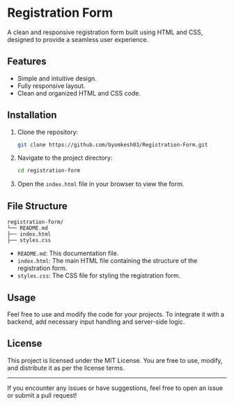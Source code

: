 # Registration Form

A clean and responsive registration form built using HTML and CSS, designed to provide a seamless user experience.

## Features

- Simple and intuitive design.
- Fully responsive layout.
- Clean and organized HTML and CSS code.


## Installation

1. Clone the repository:
   ```bash
   git clone https://github.com/byomkesh03/Registration-Form.git
   ```
2. Navigate to the project directory:
   ```bash
   cd registration-form
   ```
3. Open the `index.html` file in your browser to view the form.

## File Structure

```
registration-form/
└── README.md
├── index.html
├── styles.css

```

- `README.md`: This documentation file.
- `index.html`: The main HTML file containing the structure of the registration form.
- `styles.css`: The CSS file for styling the registration form.

## Usage

Feel free to use and modify the code for your projects. To integrate it with a backend, add necessary input handling and server-side logic.

## License

This project is licensed under the MIT License. You are free to use, modify, and distribute it as per the license terms.


---

If you encounter any issues or have suggestions, feel free to open an issue or submit a pull request!
